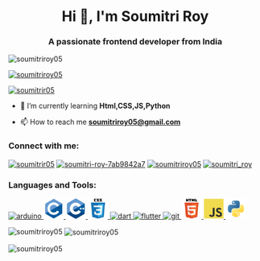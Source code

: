  <h1 align="center">Hi 👋, I'm Soumitri Roy</h1>
<h3 align="center">A passionate frontend developer from India</h3>

<p align="left"> <img src="https://komarev.com/ghpvc/?username=soumitriroy05&label=Profile%20views&color=0e75b6&style=flat" alt="soumitriroy05" /> </p>

<p align="left"> <a href="https://github.com/ryo-ma/github-profile-trophy"><img src="https://github-profile-trophy.vercel.app/?username=soumitriroy05" alt="soumitriroy05" /></a> </p>

<p align="left"> <a href="https://twitter.com/soumitrir05" target="blank"><img src="https://img.shields.io/twitter/follow/soumitrir05?logo=twitter&style=for-the-badge" alt="soumitrir05" /></a> </p>

- 🌱 I’m currently learning **Html,CSS,JS,Python**

- 📫 How to reach me **soumitriroy05@gmail.com**

<h3 align="left">Connect with me:</h3>
<p align="left">
<a href="https://twitter.com/soumitrir05" target="blank"><img align="center" src="https://raw.githubusercontent.com/rahuldkjain/github-profile-readme-generator/master/src/images/icons/Social/twitter.svg" alt="soumitrir05" height="30" width="40" /></a>
<a href="https://linkedin.com/in/soumitri-roy-7ab9842a7" target="blank"><img align="center" src="https://raw.githubusercontent.com/rahuldkjain/github-profile-readme-generator/master/src/images/icons/Social/linked-in-alt.svg" alt="soumitri-roy-7ab9842a7" height="30" width="40" /></a>
<a href="https://www.hackerrank.com/soumitriroy05" target="blank"><img align="center" src="https://raw.githubusercontent.com/rahuldkjain/github-profile-readme-generator/master/src/images/icons/Social/hackerrank.svg" alt="soumitriroy05" height="30" width="40" /></a>
<a href="https://www.leetcode.com/soumitri_roy" target="blank"><img align="center" src="https://raw.githubusercontent.com/rahuldkjain/github-profile-readme-generator/master/src/images/icons/Social/leet-code.svg" alt="soumitri_roy" height="30" width="40" /></a>
</p>

<h3 align="left">Languages and Tools:</h3>
<p align="left"> <a href="https://www.arduino.cc/" target="_blank" rel="noreferrer"> <img src="https://cdn.worldvectorlogo.com/logos/arduino-1.svg" alt="arduino" width="40" height="40"/> </a> <a href="https://www.cprogramming.com/" target="_blank" rel="noreferrer"> <img src="https://raw.githubusercontent.com/devicons/devicon/master/icons/c/c-original.svg" alt="c" width="40" height="40"/> </a> <a href="https://www.w3schools.com/cpp/" target="_blank" rel="noreferrer"> <img src="https://raw.githubusercontent.com/devicons/devicon/master/icons/cplusplus/cplusplus-original.svg" alt="cplusplus" width="40" height="40"/> </a> <a href="https://www.w3schools.com/css/" target="_blank" rel="noreferrer"> <img src="https://raw.githubusercontent.com/devicons/devicon/master/icons/css3/css3-original-wordmark.svg" alt="css3" width="40" height="40"/> </a> <a href="https://dart.dev" target="_blank" rel="noreferrer"> <img src="https://www.vectorlogo.zone/logos/dartlang/dartlang-icon.svg" alt="dart" width="40" height="40"/> </a> <a href="https://flutter.dev" target="_blank" rel="noreferrer"> <img src="https://www.vectorlogo.zone/logos/flutterio/flutterio-icon.svg" alt="flutter" width="40" height="40"/> </a> <a href="https://git-scm.com/" target="_blank" rel="noreferrer"> <img src="https://www.vectorlogo.zone/logos/git-scm/git-scm-icon.svg" alt="git" width="40" height="40"/> </a> <a href="https://www.w3.org/html/" target="_blank" rel="noreferrer"> <img src="https://raw.githubusercontent.com/devicons/devicon/master/icons/html5/html5-original-wordmark.svg" alt="html5" width="40" height="40"/> </a> <a href="https://developer.mozilla.org/en-US/docs/Web/JavaScript" target="_blank" rel="noreferrer"> <img src="https://raw.githubusercontent.com/devicons/devicon/master/icons/javascript/javascript-original.svg" alt="javascript" width="40" height="40"/> </a> <a href="https://www.python.org" target="_blank" rel="noreferrer"> <img src="https://raw.githubusercontent.com/devicons/devicon/master/icons/python/python-original.svg" alt="python" width="40" height="40"/> </a> </p>

<p><img align="left" src="https://github-readme-stats.vercel.app/api/top-langs?username=soumitriroy05&show_icons=true&locale=en&layout=compact" alt="soumitriroy05" /></p>

<p>&nbsp;<img align="center" src="https://github-readme-stats.vercel.app/api?username=soumitriroy05&show_icons=true&locale=en" alt="soumitriroy05" /></p>

<p><img align="center" src="https://github-readme-streak-stats.herokuapp.com/?user=soumitriroy05&" alt="soumitriroy05" /></p>
